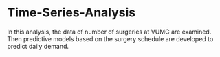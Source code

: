 # Time-Series-Analysis
In this analysis, the data of number of surgeries at VUMC are examined. Then predictive models based on the surgery schedule are developed to
predict daily demand.
